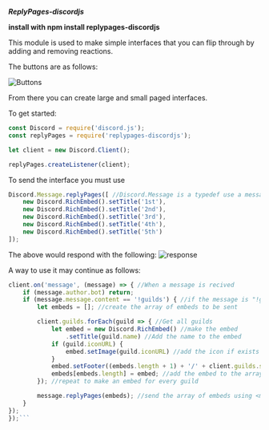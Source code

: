 ***ReplyPages-discordjs***

**install with npm install replypages-discordjs**

This module is used to make simple interfaces that you can flip through by adding and removing reactions.

The buttons are as follows:

![Buttons](https://i.gyazo.com/144aef39c204d33ee7a41d41d3a0cff9.png)

From there you can create large and small paged interfaces.

To get started:
```js
const Discord = require('discord.js');
const replyPages = require('replypages-discordjs');

let client = new Discord.Client();

replyPages.createListener(client);
```

To send the interface you must use
```js
Discord.Message.replyPages([ //Discord.Message is a typedef use a message that it replies to
    new Discord.RichEmbed().setTitle('1st'),
    new Discord.RichEmbed().setTitle('2nd'),
    new Discord.RichEmbed().setTitle('3rd'),
    new Discord.RichEmbed().setTitle('4th'),
    new Discord.RichEmbed().setTitle('5th')
]);
```
The above would respond with the following:
![response](https://i.gyazo.com/be385adb63082ad75c104aeb9d9fef22.png)


A way to use it may continue as follows:
```js
client.on('message', (message) => { //When a message is recived
    if (message.author.bot) return;
    if (message.message.content == '!guilds') { //if the message is "!guilds"
        let embeds = []; //create the array of embeds to be sent

        client.guilds.forEach(guild => { //Get all guilds
            let embed = new Discord.RichEmbed() //make the embed
                .setTitle(guild.name) //Add the name to the embed
            if (guild.iconURL) {
                embed.setImage(guild.iconURL) //add the icon if exists
            }
            embed.setFooter((embeds.length + 1) + '/' + client.guilds.size); //for first 1/<guildcount>
            embeds[embeds.length] = embed; //add the embed to the array
        }); //repeat to make an embed for every guild

        message.replyPages(embeds); //send the array of embeds using <message>.replyPages(<embed array>)
    }
});
});```
